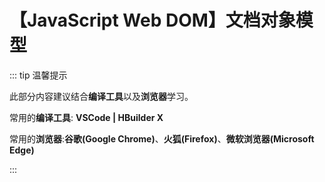 # 【JavaScript Web DOM】文档对象模型

::: tip 温馨提示

此部分内容建议结合**编译工具**以及**浏览器**学习。

常用的**编译工具**: **VSCode | HBuilder X**

常用的**浏览器**:**谷歌(Google Chrome)**、**火狐(Firefox)**、**微软浏览器(Microsoft Edge)**

:::